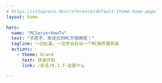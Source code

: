 ```yaml
---
# https://vitepress.dev/reference/default-theme-home-page
layout: home

hero:
  name: "MCServerHowTo"
  text: "手把手、渐进式的MC开服教程！"
  tagline: 一边扯蛋，一边学会启动一个MC插件服务器
  actions:
    - theme: brand
      text: 快速开始
      link: /前言/0.1.T-这是什么

---
```


